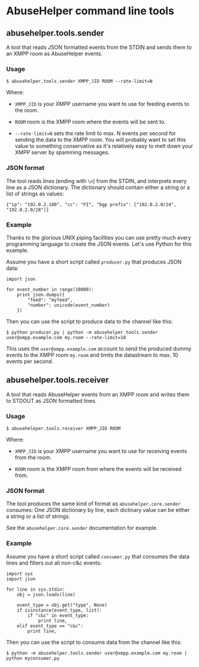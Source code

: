 # AbuseHelper command line tools

## abusehelper.tools.sender

A tool that reads JSON formatted events from the STDIN and sends them to an XMPP room as AbuseHelper events.

### Usage

```
$ abusehelper.tools.sender XMPP_JID ROOM --rate-limit=N
```

Where:

 * ```XMPP_JID``` is your XMPP username you want to use for feeding events to the room.

 * ```ROOM``` room is the XMPP room where the events will be sent to.

 * ```--rate-limit=N``` sets the rate limit to max. N events per second for sending the data to the XMPP room. You will probably want to set this value to something conservative as it's relatively easy to melt down your XMPP server by spamming messages.

### JSON format

The tool reads lines (ending with ```\n```) from the STDIN, and interprets every line as a JSON dictionary. The dictionary should contain either a string or a list of strings as values:

```
{"ip": "192.0.2.100", "cc": "FI", "bgp prefix": ["192.0.2.0/24", "192.0.2.0/28"]}
```

### Example

Thanks to the glorious UNIX piping facilities you can use pretty much every programming language to create the JSON events. Let's use Python for this example.

Assume you have a short script called ```producer.py``` that produces JSON data:

```
import json

for event_number in range(10000):
    print json.dumps({
        "feed": "myfeed",
        "number": unicode(event_number)
    })
```

Then you can use the script to produce data to the channel like this:

```
$ python producer.py | python -m abusehelper.tools.sender user@xmpp.example.com my.room --rate-limit=10
```

This uses the ```user@xmpp.example.com``` account to send the produced dummy events to the XMPP room ```my.room``` and limits the datastream to max. 10 events per second.

## abusehelper.tools.receiver

A tool that reads AbuseHelper events from an XMPP room and writes them to STDOUT as JSON formatted lines.

### Usage

```
$ abuseheleper.tools.receiver XMPP_JID ROOM
```

Where:

 * ```XMPP_JID``` is your XMPP username you want to use for receiving events from the room.

 * ```ROOM``` room is the XMPP room from where the events will be received from.

### JSON format

The tool produces the same kind of format as ```abusehelper.core.sender``` consumes: One JSON dictionary by line, each dictinary value can be either a string or a list of strings.

See the ```abusehelper.core.sender``` documentation for example.

### Example

Assume you have a short script called ```consumer.py``` that consumes the data lines and filters out all non-c&c events:

```
import sys
import json

for line in sys.stdin:
    obj = json.loads(line)

    event_type = obj.get("type", None)
    if isinstance(event_type, list):
        if "c&c" in event_type:
            print line,
    elif event_type == "c&c":
        print line,
```

Then you can use the script to consume data from the channel like this:

```
$ python -m abusehelper.tools.sender user@xmpp.example.com my.room | python myconsumer.py
```
